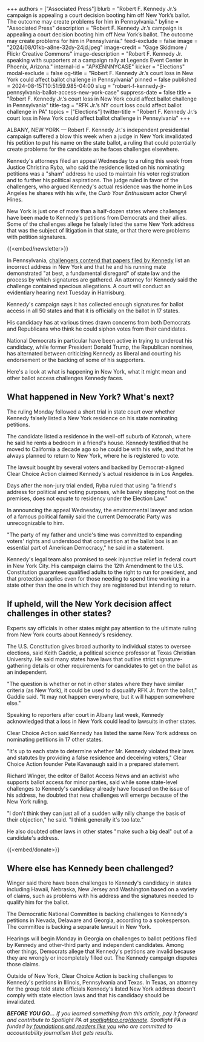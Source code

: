 +++
authors = ["Associated Press"]
blurb = "Robert F. Kennedy Jr.’s campaign is appealing a court decision booting him off New York’s ballot. The outcome may create problems for him in Pennsylvania."
byline = "Associated Press"
description = "Robert F. Kennedy Jr.’s campaign is appealing a court decision booting him off New York’s ballot. The outcome may create problems for him in Pennsylvania."
feed-exclude = false
image = "2024/08/01kb-a8ne-32dy-24jd.jpeg"
image-credit = "Gage Skidmore / Flickr Creative Commons"
image-description = "Robert F. Kennedy Jr. speaking with supporters at a campaign rally at Legends Event Center in Phoenix, Arizona."
internal-id = "APKENNNYCASE"
kicker = "Elections"
modal-exclude = false
og-title = "Robert F. Kennedy Jr.’s court loss in New York could affect ballot challenge in Pennsylvania"
pinned = false
published = 2024-08-15T10:51:59.985-04:00
slug = "robert-f-kennedy-jr-pennsylvania-ballot-access-new-york-case"
suppress-date = false
title = "Robert F. Kennedy Jr.’s court loss in New York could affect ballot challenge in Pennsylvania"
title-tag = "RFK Jr.’s NY court loss could affect ballot challenge in PA"
topics = ["Elections"]
twitter-title = "Robert F. Kennedy Jr.’s court loss in New York could affect ballot challenge in Pennsylvania"
+++

ALBANY, NEW YORK — Robert F. Kennedy Jr.&#39;s independent presidential campaign suffered a blow this week when a judge in New York invalidated his petition to put his name on the state ballot, a ruling that could potentially create problems for the candidate as he faces challenges elsewhere.

Kennedy&#39;s attorneys filed an appeal Wednesday to a ruling this week from Justice Christina Ryba, who said the residence listed on his nominating petitions was a &#34;sham&#34; address he used to maintain his voter registration and to further his political aspirations. The judge ruled in favor of the challengers, who argued Kennedy&#39;s actual residence was the home in Los Angeles he shares with his wife, the <em>Curb Your Enthusiasm</em> actor Cheryl Hines.

New York is just one of more than a half-dozen states where challenges have been made to Kennedy&#39;s petitions from Democrats and their allies. Some of the challenges allege he falsely listed the same New York address that was the subject of litigation in that state, or that there were problems with petition signatures.

{{<embed/newsletter>}}

In Pennsylvania, <a href="https://www.spotlightpa.org/news/2024/08/robert-f-kennedy-pennsylvania-president-ballot-third-party-candidates/">challengers contend that papers filed by Kennedy</a> list an incorrect address in New York and that he and his running mate demonstrated &#34;at best, a fundamental disregard&#34; of state law and the process by which signatures are gathered. An attorney for Kennedy said the challenge contained specious allegations. A court will conduct an evidentiary hearing next Tuesday in Harrisburg.

Kennedy&#39;s campaign says it has collected enough signatures for ballot access in all 50 states and that it is officially on the ballot in 17 states.

His candidacy has at various times drawn concerns from both Democrats and Republicans who think he could siphon votes from their candidates.

National Democrats in particular have been active in trying to undercut his candidacy, while former President Donald Trump, the Republican nominee, has alternated between criticizing Kennedy as liberal and courting his endorsement or the backing of some of his supporters.

Here&#39;s a look at what is happening in New York, what it might mean and other ballot access challenges Kennedy faces.

## What happened in New York? What&#39;s next?

The ruling Monday followed a short trial in state court over whether Kennedy falsely listed a New York residence on his state nominating petitions.

The candidate listed a residence in the well-off suburb of Katonah, where he said he rents a bedroom in a friend&#39;s house. Kennedy testified that he moved to California a decade ago so he could be with his wife, and that he always planned to return to New York, where he is registered to vote.

The lawsuit bought by several voters and backed by Democrat-aligned Clear Choice Action claimed Kennedy&#39;s actual residence is in Los Angeles.

Days after the non-jury trial ended, Ryba ruled that using &#34;a friend&#39;s address for political and voting purposes, while barely stepping foot on the premises, does not equate to residency under the Election Law.&#34;

In announcing the appeal Wednesday, the environmental lawyer and scion of a famous political family said the current Democratic Party was unrecognizable to him.

&#34;The party of my father and uncle&#39;s time was committed to expanding voters&#39; rights and understood that competition at the ballot box is an essential part of American Democracy,&#34; he said in a statement.

Kennedy&#39;s legal team also promised to seek injunctive relief in federal court in New York City. His campaign claims the 12th Amendment to the U.S. Constitution guarantees qualified adults to the right to run for president, and that protection applies even for those needing to spend time working in a state other than the one in which they are registered but intending to return.

## If upheld, will the New York decision affect challenges in other states?

Experts say officials in other states might pay attention to the ultimate ruling from New York courts about Kennedy&#39;s residency.

The U.S. Constitution gives broad authority to individual states to oversee elections, said Keith Gaddie, a political science professor at Texas Christian University. He said many states have laws that outline strict signature-gathering details or other requirements for candidates to get on the ballot as an independent.

&#34;The question is whether or not in other states where they have similar criteria (as New York), it could be used to disqualify RFK Jr. from the ballot,&#34; Gaddie said. &#34;It may not happen everywhere, but it will happen somewhere else.&#34;

Speaking to reporters after court in Albany last week, Kennedy acknowledged that a loss in New York could lead to lawsuits in other states.

Clear Choice Action said Kennedy has listed the same New York address on nominating petitions in 17 other states.

&#34;It&#39;s up to each state to determine whether Mr. Kennedy violated their laws and statutes by providing a false residence and deceiving voters,&#34; Clear Choice Action founder Pete Kavanaugh said in a prepared statement.

Richard Winger, the editor of Ballot Access News and an activist who supports ballot access for minor parties, said while some state-level challenges to Kennedy&#39;s candidacy already have focused on the issue of his address, he doubted that new challenges will emerge because of the New York ruling.

&#34;I don&#39;t think they can just all of a sudden willy nilly change the basis of their objection,&#34; he said. &#34;I think generally it&#39;s too late.&#34;

He also doubted other laws in other states &#34;make such a big deal&#34; out of a candidate&#39;s address.

{{<embed/donate>}}

## Where else has Kennedy been challenged?

Winger said there have been challenges to Kennedy&#39;s candidacy in states including Hawaii, Nebraska, New Jersey and Washington based on a variety of claims, such as problems with his address and the signatures needed to qualify him for the ballot.

The Democratic National Committee is backing challenges to Kennedy&#39;s petitions in Nevada, Delaware and Georgia, according to a spokesperson. The committee is backing a separate lawsuit in New York.

Hearings will begin Monday in Georgia on challenges to ballot petitions filed by Kennedy and other-third party and independent candidates. Among other things, Democrats allege that Kennedy&#39;s petitions are invalid because they are wrongly or incompletely filled out. The Kennedy campaign disputes those claims.

Outside of New York, Clear Choice Action is backing challenges to Kennedy&#39;s petitions in Illinois, Pennsylvania and Texas. In Texas, an attorney for the group told state officials Kennedy&#39;s listed New York address doesn&#39;t comply with state election laws and that his candidacy should be invalidated.

<strong><em>BEFORE YOU GO…</em></strong><em> If you learned something from this article, pay it forward and contribute to Spotlight PA at </em><a href="https://www.spotlightpa.org/donate"><em>spotlightpa.org/donate</em></a><em>. Spotlight PA is funded by</em><a href="https://www.spotlightpa.org/support"><em> foundations and readers like you</em></a><em> who are committed to accountability journalism that gets results.</em>

